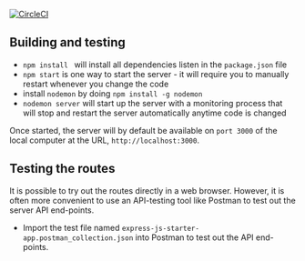 [![CircleCI](https://circleci.com/gh/software-assignments-spring2022/final-project-fitnet/tree/master.svg?style=shield)](https://circleci.com/gh/software-assignments-spring2022/final-project-fitnet/tree/master)

## Building and testing 
* `npm install ` will install all dependencies listen in the `package.json` file
* `npm start` is one way to start the server - it will require you to manually restart whenever you change the code
* install `nodemon` by doing `npm install -g nodemon`
* `nodemon server` will start up the server with a monitoring process that will stop and restart the server automatically anytime code is changed

Once started, the server will by default be available on `port 3000` of the local computer at the URL, `http://localhost:3000`.

## Testing the routes
It is possible to try out the routes directly in a web browser. However, it is often more convenient to use an API-testing tool like Postman to test out the server API end-points.

 * Import the test file named `express-js-starter-app.postman_collection.json` into Postman to test out the API end-points.
